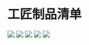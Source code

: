 # 工匠制品清单

![](https://cdn.jsdelivr.net/gh/Pi3-l22/Stardew_Valley_Image/craftsman/1.png)
![](https://cdn.jsdelivr.net/gh/Pi3-l22/Stardew_Valley_Image/craftsman/2.png)
![](https://cdn.jsdelivr.net/gh/Pi3-l22/Stardew_Valley_Image/craftsman/3.png)
![](https://cdn.jsdelivr.net/gh/Pi3-l22/Stardew_Valley_Image/craftsman/4.png)
![](https://cdn.jsdelivr.net/gh/Pi3-l22/Stardew_Valley_Image/craftsman/5.png)
